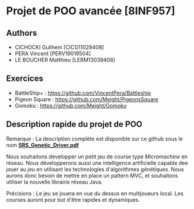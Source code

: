 # Projet de POO avancée [8INF957]

## Authors

* CICHOCKI Guilhem [CICG11029408]
* PERA Vincent [PERV19019504]
* LE BOUCHER Matthieu [LEBM13039408]

## Exercices

* BattleShip+ : https://github.com/VincentPera/Battleship
* Pigeon Square : https://github.com/Meight/PigeonsSquare
* Gomoku : https://github.com/Meight/Gomoku

## Description rapide du projet de POO

Remarque : La description complète est disponible sur ce github sous le nom [**SRS_Genetic_Driver.pdf**](https://github.com/VincentPera/8INF957/blob/master/SRS_Genetic_Driver.pdf)

Nous souhaitons développer un petit jeu de course type *Micromachine* en réseau.
Nous développerons aussi une intelligence artificielle capable dee jouer au jeu en utilisant les technologies d'algorithmes génétiques.
Nous aurons donc besoin de mettre en place un pattern MVC, et souhaitons utiliser la nouvelle librairie réseau Java.

Précisions : Le jeu se jouera en vue du dessus en multijoueurs local. Les courses auront pour but d'être rapides et dynamiques.
